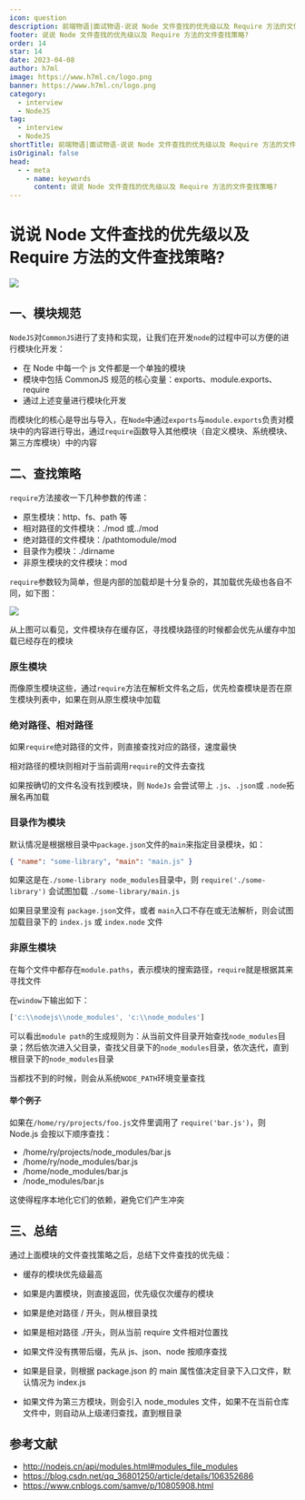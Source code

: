 ```yaml
---
icon: question
description: 前端物语|面试物语-说说 Node 文件查找的优先级以及 Require 方法的文件查找策略?
footer: 说说 Node 文件查找的优先级以及 Require 方法的文件查找策略?
order: 14
star: 14
date: 2023-04-08
author: h7ml
image: https://www.h7ml.cn/logo.png
banner: https://www.h7ml.cn/logo.png
category:
  - interview
  - NodeJS
tag:
  - interview
  - NodeJS
shortTitle: 前端物语|面试物语-说说 Node 文件查找的优先级以及 Require 方法的文件查找策略?
isOriginal: false
head:
  - - meta
    - name: keywords
      content: 说说 Node 文件查找的优先级以及 Require 方法的文件查找策略?
---
```


# 说说 Node 文件查找的优先级以及 Require 方法的文件查找策略?

![](http://static.5ibug.net/vitepress/assets/images/interview/15913530-c9ba-11eb-ab90-d9ae814b240d.png)

## 一、模块规范

`NodeJS`对`CommonJS`进行了支持和实现，让我们在开发`node`的过程中可以方便的进行模块化开发：

- 在 Node 中每一个 js 文件都是一个单独的模块
- 模块中包括 CommonJS 规范的核心变量：exports、module.exports、require
- 通过上述变量进行模块化开发

而模块化的核心是导出与导入，在`Node`中通过`exports`与`module.exports`负责对模块中的内容进行导出，通过`require`函数导入其他模块（自定义模块、系统模块、第三方库模块）中的内容

## 二、查找策略

`require`方法接收一下几种参数的传递：

- 原生模块：http、fs、path 等
- 相对路径的文件模块：./mod 或../mod
- 绝对路径的文件模块：/pathtomodule/mod
- 目录作为模块：./dirname
- 非原生模块的文件模块：mod

`require`参数较为简单，但是内部的加载却是十分复杂的，其加载优先级也各自不同，如下图：

![](http://static.5ibug.net/vitepress/assets/images/interview/33ae8ef0-c9ba-11eb-85f6-6fac77c0c9b3.png)

从上图可以看见，文件模块存在缓存区，寻找模块路径的时候都会优先从缓存中加载已经存在的模块

### 原生模块

而像原生模块这些，通过`require`方法在解析文件名之后，优先检查模块是否在原生模块列表中，如果在则从原生模块中加载

### 绝对路径、相对路径

如果`require`绝对路径的文件，则直接查找对应的路径，速度最快

相对路径的模块则相对于当前调用`require`的文件去查找

如果按确切的文件名没有找到模块，则 `NodeJs` 会尝试带上 `.js`、`.json`或 `.node`拓展名再加载

### 目录作为模块

默认情况是根据根目录中`package.json`文件的`main`来指定目录模块，如：

```json
{ "name": "some-library", "main": "main.js" }
```

如果这是在`./some-library node_modules`目录中，则 `require('./some-library')` 会试图加载 `./some-library/main.js`

如果目录里没有 `package.json`文件，或者 `main`入口不存在或无法解析，则会试图加载目录下的 `index.js` 或 `index.node` 文件

### 非原生模块

在每个文件中都存在`module.paths`，表示模块的搜索路径，`require`就是根据其来寻找文件

在`window`下输出如下：

```js
['c:\\nodejs\\node_modules', 'c:\\node_modules']
```

可以看出`module path`的生成规则为：从当前文件目录开始查找`node_modules`目录；然后依次进入父目录，查找父目录下的`node_modules`目录，依次迭代，直到根目录下的`node_modules`目录

当都找不到的时候，则会从系统`NODE_PATH`环境变量查找

#### 举个例子

如果在`/home/ry/projects/foo.js`文件里调用了 `require('bar.js')`，则 Node.js 会按以下顺序查找：

- /home/ry/projects/node_modules/bar.js
- /home/ry/node_modules/bar.js
- /home/node_modules/bar.js
- /node_modules/bar.js

这使得程序本地化它们的依赖，避免它们产生冲突

## 三、总结

通过上面模块的文件查找策略之后，总结下文件查找的优先级：

- 缓存的模块优先级最高

- 如果是内置模块，则直接返回，优先级仅次缓存的模块
- 如果是绝对路径 / 开头，则从根目录找
- 如果是相对路径 ./开头，则从当前 require 文件相对位置找
- 如果文件没有携带后缀，先从 js、json、node 按顺序查找
- 如果是目录，则根据 package.json 的 main 属性值决定目录下入口文件，默认情况为 index.js
- 如果文件为第三方模块，则会引入 node_modules 文件，如果不在当前仓库文件中，则自动从上级递归查找，直到根目录

## 参考文献

- <http://nodejs.cn/api/modules.html#modules_file_modules>
- <https://blog.csdn.net/qq_36801250/article/details/106352686>
- <https://www.cnblogs.com/samve/p/10805908.html>
